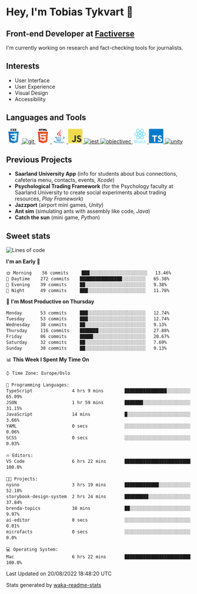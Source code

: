 # Hey, I'm Tobias Tykvart 🦉
## Front-end Developer at [Factiverse](https://www.factiverse.no/)

I'm currently working on research and fact-checking tools for journalists.

## Interests

- User Interface
- User Experience
- Visual Design
- Accessibility

## Languages and Tools
<p align="left"> <a href="https://www.w3schools.com/css/" target="_blank" rel="noreferrer"> <img src="https://raw.githubusercontent.com/devicons/devicon/master/icons/css3/css3-original-wordmark.svg" alt="css3" width="40" height="40"/> </a> <a href="https://git-scm.com/" target="_blank" rel="noreferrer"> <img src="https://www.vectorlogo.zone/logos/git-scm/git-scm-icon.svg" alt="git" width="40" height="40"/> </a> <a href="https://www.w3.org/html/" target="_blank" rel="noreferrer"> <img src="https://raw.githubusercontent.com/devicons/devicon/master/icons/html5/html5-original-wordmark.svg" alt="html5" width="40" height="40"/> </a> <a href="https://www.java.com" target="_blank" rel="noreferrer"> <img src="https://raw.githubusercontent.com/devicons/devicon/master/icons/java/java-original.svg" alt="java" width="40" height="40"/> </a> <a href="https://developer.mozilla.org/en-US/docs/Web/JavaScript" target="_blank" rel="noreferrer"> <img src="https://raw.githubusercontent.com/devicons/devicon/master/icons/javascript/javascript-original.svg" alt="javascript" width="40" height="40"/> </a> <a href="https://jestjs.io" target="_blank" rel="noreferrer"> <img src="https://www.vectorlogo.zone/logos/jestjsio/jestjsio-icon.svg" alt="jest" width="40" height="40"/> </a> <a href="https://developer.apple.com/library/archive/documentation/Cocoa/Conceptual/ProgrammingWithObjectiveC/Introduction/Introduction.html" target="_blank" rel="noreferrer"> <img src="https://www.vectorlogo.zone/logos/apple_objectivec/apple_objectivec-icon.svg" alt="objectivec" width="40" height="40"/> </a> <a href="https://reactjs.org/" target="_blank" rel="noreferrer"> <img src="https://raw.githubusercontent.com/devicons/devicon/master/icons/react/react-original-wordmark.svg" alt="react" width="40" height="40"/> </a> <a href="https://www.typescriptlang.org/" target="_blank" rel="noreferrer"> <img src="https://raw.githubusercontent.com/devicons/devicon/master/icons/typescript/typescript-original.svg" alt="typescript" width="40" height="40"/> </a> <a href="https://unity.com/" target="_blank" rel="noreferrer"> <img src="https://www.vectorlogo.zone/logos/unity3d/unity3d-icon.svg" alt="unity" width="40" height="40"/> </a> </p>

## Previous Projects

- **Saarland University App** (info for students about bus connections, cafeteria menu, contacts, events, *Xcode*)
- **Psychological Trading Framework** (for the Psychology faculty at Saarland University to create social experiments about trading resources, *Play Framework*)
- **Jazzport** (airport mini games, *Unity*)
- **Ant sim** (simulating ants with assembly like code, *Java*)
- **Catch the sun** (mini game, *Python*)

## Sweet stats

<!--START_SECTION:waka-->
![Lines of code](https://img.shields.io/badge/From%20Hello%20World%20I%27ve%20Written-78%20Thousand%20lines%20of%20code-blue)

**I'm an Early 🐤** 

```text
🌞 Morning    56 commits     ███░░░░░░░░░░░░░░░░░░░░░░   13.46% 
🌆 Daytime    272 commits    ████████████████░░░░░░░░░   65.38% 
🌃 Evening    39 commits     ██░░░░░░░░░░░░░░░░░░░░░░░   9.38% 
🌙 Night      49 commits     ███░░░░░░░░░░░░░░░░░░░░░░   11.78%

```
📅 **I'm Most Productive on Thursday** 

```text
Monday       53 commits     ███░░░░░░░░░░░░░░░░░░░░░░   12.74% 
Tuesday      53 commits     ███░░░░░░░░░░░░░░░░░░░░░░   12.74% 
Wednesday    38 commits     ██░░░░░░░░░░░░░░░░░░░░░░░   9.13% 
Thursday     116 commits    ███████░░░░░░░░░░░░░░░░░░   27.88% 
Friday       86 commits     █████░░░░░░░░░░░░░░░░░░░░   20.67% 
Saturday     32 commits     ██░░░░░░░░░░░░░░░░░░░░░░░   7.69% 
Sunday       38 commits     ██░░░░░░░░░░░░░░░░░░░░░░░   9.13%

```


📊 **This Week I Spent My Time On** 

```text
⌚︎ Time Zone: Europe/Oslo

💬 Programming Languages: 
TypeScript               4 hrs 9 mins        ████████████████░░░░░░░░░   65.09% 
JSON                     1 hr 59 mins        ███████░░░░░░░░░░░░░░░░░░   31.15% 
JavaScript               14 mins             █░░░░░░░░░░░░░░░░░░░░░░░░   3.66% 
YAML                     0 secs              ░░░░░░░░░░░░░░░░░░░░░░░░░   0.06% 
SCSS                     0 secs              ░░░░░░░░░░░░░░░░░░░░░░░░░   0.03%

🔥 Editors: 
VS Code                  6 hrs 22 mins       █████████████████████████   100.0%

🐱‍💻 Projects: 
nysno                    3 hrs 19 mins       █████████████░░░░░░░░░░░░   52.18% 
storybook-design-system  2 hrs 24 mins       █████████░░░░░░░░░░░░░░░░   37.84% 
brenda-topics            38 mins             ██░░░░░░░░░░░░░░░░░░░░░░░   9.97% 
ai-editor                0 secs              ░░░░░░░░░░░░░░░░░░░░░░░░░   0.01% 
microfacts               0 secs              ░░░░░░░░░░░░░░░░░░░░░░░░░   0.0%

💻 Operating System: 
Mac                      6 hrs 22 mins       █████████████████████████   100.0%

```


 Last Updated on 20/08/2022 18:48:20 UTC
<!--END_SECTION:waka-->
Stats generated by [waka-readme-stats](https://github.com/anmol098/waka-readme-stats)
